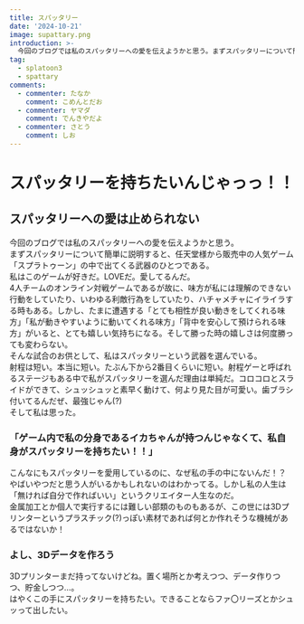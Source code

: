 ```yaml
---
title: スパッタリー
date: '2024-10-21'
image: supattary.png
introduction: >-
  今回のブログでは私のスパッタリーへの愛を伝えようかと思う。まずスパッタリーについて簡単に説明すると、任天堂様から販売中の人気ゲーム「スプラトゥーン」の中で出てくる武器のひとつである。
tag:
  - splatoon3
  - spattary
comments:
  - commenter: たなか
    comment: こめんとだお
  - commenter: ヤマダ
    comment: でんきやだよ
  - commenter: さとう
    comment: しお
---
```


# スパッタリーを持ちたいんじゃっっ！！

## スパッタリーへの愛は止められない

今回のブログでは私のスパッタリーへの愛を伝えようかと思う。  
まずスパッタリーについて簡単に説明すると、任天堂様から販売中の人気ゲーム「スプラトゥーン」の中で出てくる武器のひとつである。  
私はこのゲームが好きだ。LOVEだ。愛してるんだ。  
4人チームのオンライン対戦ゲームであるが故に、味方が私には理解のできない行動をしていたり、いわゆる利敵行為をしていたり、ハチャメチャにイライラする時もある。しかし、たまに遭遇する「とても相性が良い動きをしてくれる味方」「私が動きやすいように動いてくれる味方」「背中を安心して預けられる味方」がいると、とても嬉しい気持ちになる。そして勝った時の嬉しさは何度勝っても変わらない。  
そんな試合のお供として、私はスパッタリーという武器を選んでいる。  
射程は短い。本当に短い。たぶん下から2番目くらいに短い。射程ゲーと呼ばれるステージもある中で私がスパッタリーを選んだ理由は単純だ。コロコロとスライドができて、シュッシュッと素早く動けて、何より見た目が可愛い。歯ブラシ付いてるんだぜ、最強じゃん(?)  
そして私は思った。  

### 「ゲーム内で私の分身であるイカちゃんが持つんじゃなくて、私自身がスパッタリーを持ちたい！！」

こんなにもスパッタリーを愛用しているのに、なぜ私の手の中にないんだ！？  
やばいやつだと思う人がいるかもしれないのはわかってる。しかし私の人生は「無ければ自分で作ればいい」というクリエイター人生なのだ。  
金属加工とか個人で実行するには難しい部類のものもあるが、この世には3Dプリンターというプラスチック(?)っぽい素材であれば何とか作れそうな機械があるではないか！  

### よし、3Dデータを作ろう

3Dプリンターまだ持ってないけどね。置く場所とか考えつつ、データ作りつつ、貯金しつつ…。  
はやくこの手にスパッタリーを持ちたい。できることならファ〇リーズとかシュッって出したい。  


